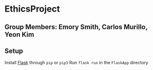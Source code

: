 # EthicsProject
## Group Members: Emory Smith, Carlos Murillo, Yeon Kim

## Setup
Install [Flask](https://flask.palletsprojects.com/en/1.1.x/) through `pip` or `pip3`
Run `flask run` in the `FlaskApp` directory